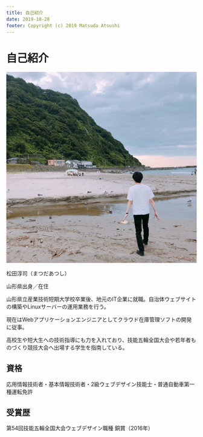 ```yaml
---
title: 自己紹介
date: 2019-10-28
footer: Copyright (c) 2019 Matsuda Atsushi
---
```


# 自己紹介

![a](./.vuepress/profile.jpg)

松田淳司（まつだあつし）

山形県出身／在住

山形県立産業技術短期大学校卒業後、地元のIT企業に就職。自治体ウェブサイトの構築やLinuxサーバーの運用業務を行う。

現在はWebアプリケーションエンジニアとしてクラウド在庫管理ソフトの開発に従事。

高校生や短大生への技術指導にも力を入れており、技能五輪全国大会や若年者ものづくり競技大会へ出場する学生を指南している。

## 資格

応用情報技術者・基本情報技術者・2級ウェブデザイン技能士・普通自動車第一種運転免許

## 受賞歴

第54回技能五輪全国大会ウェブデザイン職種 銅賞（2016年）
